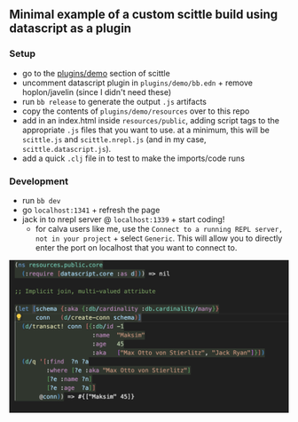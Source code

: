 ## Minimal example of a custom scittle build using datascript as a plugin

### Setup
- go to the [plugins/demo](https://github.com/babashka/scittle/tree/main/plugins/demo) section of scittle
- uncomment datascript plugin in `plugins/demo/bb.edn` + remove hoplon/javelin (since I didn't need these)
- run `bb release` to generate the output `.js` artifacts
- copy the contents of `plugins/demo/resources` over to this repo
- add in an index.html inside `resources/public`, adding script tags to the appropriate `.js` files that you want to use. at a minimum, this will be `scittle.js` and `scittle.nrepl.js` (and in my case, `scittle.datascript.js`). 
- add a quick `.clj` file in to test to make the imports/code runs


### Development
- run `bb dev`
- go `localhost:1341` + refresh the page
- jack in to nrepl server @ `localhost:1339` + start coding!
    - for calva users like me, use the `Connect to a running REPL server, not in your project` + select `Generic`. This will allow you to directly enter the port on localhost that you want to connect to.

![evaluating datascript code successfully](resources/assets/datascript.png)
